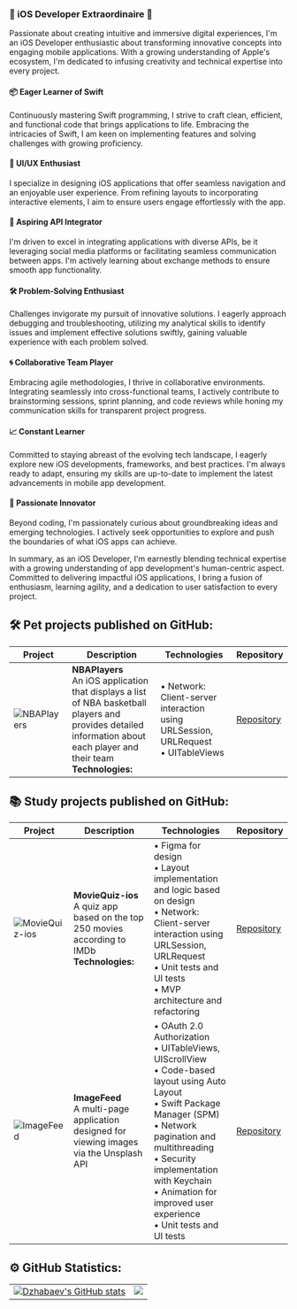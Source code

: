 ### 📱 iOS Developer Extraordinaire 🚀

Passionate about creating intuitive and immersive digital experiences, I'm an iOS Developer enthusiastic about transforming innovative concepts into engaging mobile applications. With a growing understanding of Apple's ecosystem, I'm dedicated to infusing creativity and technical expertise into every project.

#### 📦 Eager Learner of Swift

Continuously mastering Swift programming, I strive to craft clean, efficient, and functional code that brings applications to life. Embracing the intricacies of Swift, I am keen on implementing features and solving challenges with growing proficiency.

#### 🎨 UI/UX Enthusiast

I specialize in designing iOS applications that offer seamless navigation and an enjoyable user experience. From refining layouts to incorporating interactive elements, I aim to ensure users engage effortlessly with the app.

#### 🔌 Aspiring API Integrator

I'm driven to excel in integrating applications with diverse APIs, be it leveraging social media platforms or facilitating seamless communication between apps. I'm actively learning about exchange methods to ensure smooth app functionality.

#### 🛠️ Problem-Solving Enthusiast

Challenges invigorate my pursuit of innovative solutions. I eagerly approach debugging and troubleshooting, utilizing my analytical skills to identify issues and implement effective solutions swiftly, gaining valuable experience with each problem solved.

#### 🌀 Collaborative Team Player

Embracing agile methodologies, I thrive in collaborative environments. Integrating seamlessly into cross-functional teams, I actively contribute to brainstorming sessions, sprint planning, and code reviews while honing my communication skills for transparent project progress.

#### 📈 Constant Learner

Committed to staying abreast of the evolving tech landscape, I eagerly explore new iOS developments, frameworks, and best practices. I'm always ready to adapt, ensuring my skills are up-to-date to implement the latest advancements in mobile app development.

#### 🌟 Passionate Innovator

Beyond coding, I'm passionately curious about groundbreaking ideas and emerging technologies. I actively seek opportunities to explore and push the boundaries of what iOS apps can achieve.

In summary, as an iOS Developer, I'm earnestly blending technical expertise with a growing understanding of app development's human-centric aspect. Committed to delivering impactful iOS applications, I bring a fusion of enthusiasm, learning agility, and a dedication to user satisfaction to every project.


## 🛠️ Pet projects published on GitHub:

| Project | Description | Technologies | Repository |
| --- | --- | --- | --- |
| ![NBAPlayers](https://github.com/Dzhabaev/Dzhabaev/assets/137287126/ae7970a2-68bd-4425-bf7b-9451aef00ab4) | **NBAPlayers**<br>An iOS application that displays a list of NBA basketball players and provides detailed information about each player and their team<br>**Technologies:**<br> | • Network: Client-server interaction using URLSession, URLRequest<br>• UITableViews<br> |  [Repository](https://github.com/Dzhabaev/NBAPlayers) |

## 📚 Study projects published on GitHub:

| Project | Description | Technologies | Repository |
| --- | --- | --- | --- |
| ![MovieQuiz-ios](https://github.com/Dzhabaev/Dzhabaev/assets/137287126/accddef8-596c-436c-bcb1-5aca4e91c9ed) | **MovieQuiz-ios**<br>A quiz app based on the top 250 movies according to IMDb<br>**Technologies:**<br> | • Figma for design<br>• Layout implementation and logic based on design<br>• Network: Client-server interaction using URLSession, URLRequest<br>• Unit tests and UI tests<br>• MVP architecture and refactoring<br>|  [Repository](https://github.com/Dzhabaev/MovieQuiz-ios) |
| ![ImageFeed](https://github.com/Dzhabaev/Dzhabaev/assets/137287126/09e0f15a-ad3b-4033-8a3d-37e6fa02b710) | **ImageFeed**<br>A multi-page application designed for viewing images via the Unsplash API<br> | • OAuth 2.0 Authorization<br>• UITableViews, UIScrollView<br>• Code-based layout using Auto Layout<br>• Swift Package Manager (SPM)<br>• Network pagination and multithreading<br>• Security implementation with Keychain<br>• Animation for improved user experience<br> • Unit tests and UI tests<br> |  [Repository](https://github.com/Dzhabaev/ImageFeed) |

## ⚙️ GitHub Statistics:
<table>
  <tr>
    <td valign="top">
      <a href="http://www.github.com/Dzhabaev">
        <img src="https://github-readme-stats.vercel.app/api?username=Dzhabaev&show_icons=true&hide=stars,contribs&count_private=true&title_color=3382ed&text_color=000000&icon_color=3382ed&bg_color=ffffff&hide_border=true&show_icons=true" alt="Dzhabaev's GitHub stats" />
      </a>
    </td>
    <td valign="top">
      <a href="http://www.github.com/Dzhabaev">
        <img src="https://github-readme-streak-stats.herokuapp.com/?user=Dzhabaev&stroke=000000&background=ffffff&ring=3382ed&fire=3382ed&currStreakNum=000000&currStreakLabel=3382ed&sideNums=000000&sideLabels=000000&dates=000000&hide_border=true" />
      </a>
    </td>
  </tr>
</table>

